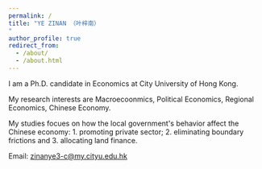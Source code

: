 ```yaml
---
permalink: /
title: "YE ZINAN （叶梓南）
"
author_profile: true
redirect_from: 
  - /about/
  - /about.html
---
```


I am a Ph.D. candidate in Economics at City University of Hong Kong. 

My research interests are Macroecoonmics, Political Economics, Regional Economics, Chinese Economy. 

My studies focues on how the local government's behavior affect the Chinese economy: 1. promoting private sector; 2. eliminating boundary frictions and 3. allocating land finance.

Email: zinanye3-c@my.cityu.edu.hk

